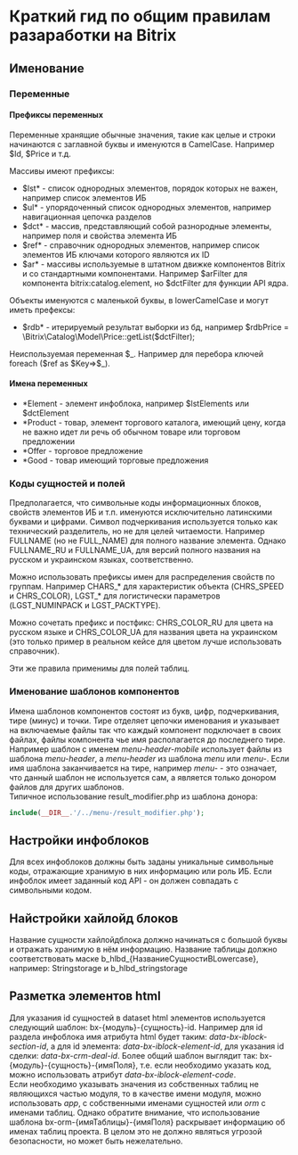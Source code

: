 # Краткий гид по общим правилам разаработки на Bitrix

## Именование

### Переменные

#### Префиксы переменных

Переменные хранящие обычные значения, такие как целые и строки начинаются с заглавной буквы и именуются в CamelCase. Например $Id, $Price и т.д.

Массивы имеют префиксы:  
- $lst* - список однородных элементов, порядок которых не важен, например список элементов ИБ
- $ul* - упорядоченный список однородных элементов, например навигационная цепочка разделов
- $dct* - массив, представляющий собой разнородные элементы, например поля и свойства элемента ИБ
- $ref* - справочник однородных элементов, например список элементов ИБ ключами которого являются их ID
- $ar* - массивы используемые в штатном движке компонентов Bitrix и со стандартными компонентами. Например $arFilter для компонента bitrix:catalog.element, но $dctFilter для функции API ядра.

Объекты именуются с маленькой буквы, в lowerCamelCase и могут иметь префексы:
- $rdb* - итерируемый результат выборки из бд, например $rdbPrice = \Bitrix\Catalog\Model\Price::getList($dctFilter);

Неиспользуемая переменная \$\_. 
Например для перебора ключей foreach (\$ref as \$Key=>\$\_).

#### Имена переменных

- *Element - элемент инфоблока, например $lstElements или $dctElement
- *Product - товар, элемент торгового каталога, имеющий цену, когда не важно идет ли речь об обычном товаре или торговом предложении
- *Offer - торговое предложение
- *Good - товар имеющий торговые предложения

### Коды сущностей и полей

Предполагается, что символьные коды информационных блоков, свойств элементов ИБ и т.п. именуются исключительно латинскими буквами и цифрами. Символ подчеркивания используется только как технический разделитель, но не для целей читаемости. Например FULLNAME (но не FULL_NAME) для полного название элемента. Однако FULLNAME_RU и FULLNAME_UA, для версий полного названия на русском и украинском языках, соответственно.

Можно использовать префиксы имен для распределения свойств по группам. Например CHARS_* для характеристик объекта (CHRS_SPEED и CHRS_COLOR), LGST_* для логистически параметров (LGST_NUMINPACK и LGST_PACKTYPE).

Можно сочетать префикс и постфикс: CHRS_COLOR_RU для цвета на русском языке и CHRS_COLOR_UA для названия цвета на украинском (это только пример в реальном кейсе для цветом лучше использовать справочник).

Эти же правила применимы для полей таблиц.

### Именование шаблонов компонентов

Имена шаблонов компонентов состоят из букв, цифр, подчеркивания, тире (минус) и точки. Тире отделяет цепочки именования и указывает на включаемые файлы так что каждый компонент подключает в своих файлах, файлы компонента чье имя располагается до последнего тире. Например шаблон с именем *menu-header-mobile* использует файлы из шаблона *menu-header*, а *menu-header* из шаблона *menu* или *menu-*. Если имя шаблона заканчивается на тире, например *menu-* - это означает, что данный шаблон не используется сам, а является только донором файлов для других шаблонов.  
Типичное использование result_modifier.php из шаблона донора:
```php
include(__DIR__.'/../menu-/result_modifier.php');
```

## Настройки инфоблоков

Для всех инфоблоков должны быть заданы уникальные символьные коды, отражающие хранимую в них информацию или роль ИБ. Если инфоблок имеет заданный код API - он должен совпадать с символьными кодом.

## Найстройки хайлойд блоков

Название сущности хайлойдблока должно начинаться с большой буквы и отражать хранимую в нём информацию. Название таблицы должно соответствовать маске b_hlbd_{НазваниеСущностиВLowercase}, например: Stringstorage и b_hlbd_stringstorage

## Разметка элементов html

Для указания id сущностей в dataset html элементов используется следующий шаблон: bx-{модуль}-{сущность}-id. Например для id раздела инфоблока имя атрибута html будет таким: *data-bx-iblock-section-id*, а для id элемента:  *data-bx-iblock-element-id*, для указания id сделки: *data-bx-crm-deal-id*. Более общий шаблон выглядит так: bx-{модуль}-{сущность}-{имяПоля}, т.е. если необходимо указать код, можно использовать атрибут *data-bx-iblock-element-code*.  
Если необходимо указывать значения из собственных таблиц не являющихся частью модуля, то в качестве имени модуля, можно использовать *app*, с собственными именами сущностей или *orm* с именами таблиц. Однако обратите внимание, что использование шаблона bx-orm-{имяТаблицы}-{имяПоля} раскрывает информацию об именах таблиц проекта. В целом это не должно являться угрозой безопасности, но может быть нежелательно.